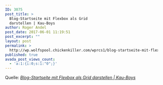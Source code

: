 ```yaml
---
ID: 3075
post_title: >
  Blog-Startseite mit Flexbox als Grid
  darstellen | Kau-Boys
author: Roger Andel
post_date: 2017-06-01 11:19:51
post_excerpt: ""
layout: post
permalink: >
  http://wp.wolfspool.chickenkiller.com/wprcs1/blog-startseite-mit-flexbox-als-grid-darstellen-kau-boys/
published: true
avada_post_views_count:
  - 'a:1:{i:0;s:1:"0";}'
---
```

Quelle: <em><a href="https://kau-boys.de/3362/wordpress/blog-startseite-mit-flexbox-als-grid-darstellen">Blog-Startseite mit Flexbox als Grid darstellen | Kau-Boys</a></em>